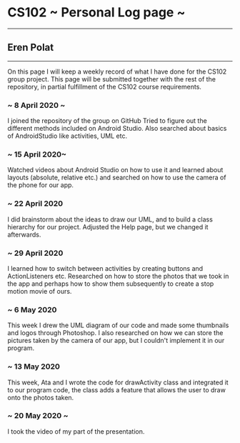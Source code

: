 # CS102 ~ Personal Log page ~
****
## Eren Polat
****

On this page I will keep a weekly record of what I have done for the CS102 group project. This page will be submitted together with the rest of the repository, in partial fulfillment of the CS102 course requirements.

### ~ 8 April 2020 ~
I joined the repository of the group on GitHub
Tried to figure out the different methods included on Android Studio. Also searched about basics of AndroidStudio
like activities, UML etc.

### ~ 15 April 2020~
Watched videos about Android Studio on how to use it and learned about layouts (absolute, relative etc.) and 
searched on how to use the camera of the phone for our app. 


### ~ 22 April 2020
I did brainstorm about the ideas to draw our UML, and to build a class hierarchy for
our project. Adjusted the Help page, but we changed it afterwards.

### ~ 29 April 2020

I learned how to switch between activities by creating buttons and ActionListeners etc. Researched on how to 
store the photos that we took in the app and perhaps how to show them subsequently to create a stop motion movie
of ours. 

### ~ 6 May 2020
This week I drew the UML diagram of our code and made some thumbnails and logos through Photoshop. I also researched 
on how we can store the pictures taken by the camera of our app, but I couldn't implement it in our program.  

### ~ 13 May 2020
This week, Ata and I wrote the code for drawActivity class and integrated it to our program code, the class adds a
feature that allows the user to draw onto the photos taken. 

### ~ 20 May 2020 ~
I took the video of my part of the presentation.

